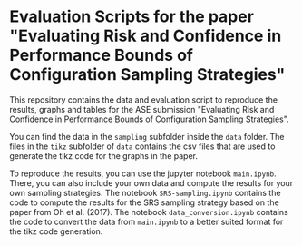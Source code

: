 # Evaluation Scripts for the paper "Evaluating Risk and Confidence in Performance Bounds of Configuration Sampling Strategies"

This repository contains the data and evaluation script to reproduce the results, graphs and tables for the ASE submission "Evaluating Risk and Confidence in Performance Bounds of Configuration Sampling Strategies".

You can find the data in the `sampling` subfolder inside the `data` folder. The files in the `tikz` subfolder of `data` contains the csv files that are used to generate the tikz code for the graphs in the paper.

To reproduce the results, you can use the jupyter notebook `main.ipynb`. There, you can also include your own data and compute the results for your own sampling strategies.
The notebook `SRS-sampling.ipynb` contains the code to compute the results for the SRS sampling strategy based on the paper from Oh et al. (2017).
The notebook `data_conversion.ipynb` contains the code to convert the data from `main.ipynb` to a better suited format for the tikz code generation.
